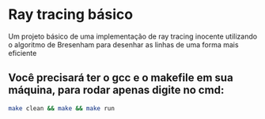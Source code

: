 # Ray tracing básico

Um projeto básico de uma implementação de ray tracing inocente utilizando o algoritmo de Bresenham para desenhar as linhas de uma forma mais eficiente

## Você precisará ter o gcc e o makefile em sua máquina, para rodar apenas digite no cmd:

```bash
make clean && make && make run
```
<p align="center">
  <img src="raytracing.gif" alt="" />
</p>

